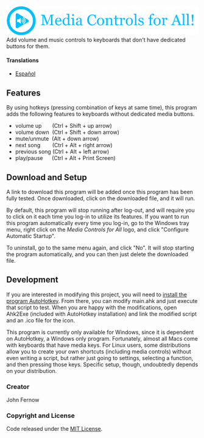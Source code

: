 ![](images/logo_en.png)
Add volume and music controls to keyboards that don't have dedicated buttons for them.

#### Translations
* [Español](README-es.md)

## Features
By using hotkeys (pressing combination of keys at same time), this program adds the following features to keyboards without dedicated media buttons.
* volume up &nbsp;&nbsp;&nbsp;&nbsp;&nbsp; (Ctrl + Shift + up arrow)
* volume down &nbsp;(Ctrl + Shift + down arrow)
* mute/unmute &nbsp;(Alt + down arrow)
* next song &nbsp;&nbsp;&nbsp;&nbsp;&nbsp;&nbsp;&nbsp;(Ctrl + Alt + right arrow)
* previous song (Ctrl + Alt + left arrow)
* play/pause &nbsp;&nbsp;&nbsp;&nbsp;&nbsp;(Ctrl + Alt + Print Screen)

## Download and Setup
<!---
Add link to YouTube video of me showing how to download and setup this program
-->
A link to download this program will be added once this program has been fully
tested. Once downloaded, click on the downloaded file, and it will run.  

<!---
Add animated SVG of showing how to do this
-->

By default, this program will stop running after log-out, and will require you
to click on it each time you log-in to utilize its features. If you want to run
this program automatically every time you log-in, go to the Windows tray menu,
right click on the *Media Controls for All* logo, and click "Configure Automatic
Startup".  

<!---
Add animated SVG of showing how to do this
-->

To uninstall, go to the same menu again, and click "No". It will stop starting
the program automatically, and you can then just delete the downloaded file.  

## Development
If you are interested in modifying this project, you will need to [install the
program AutoHotkey](https://www.autohotkey.com/). From there, you can modify
main.ahk and just execute that script to test. When you are happy with the
modifications, open Ahk2Exe (included with AutoHotkey installation) and link the
modified script and an .ico file for the icon.  

This program is currently only available for Windows, since it is dependent on
AutoHotkey, a Windows only program. Fortunately, almost all Macs come with
keyboards that have media keys. For Linux users, some distributions allow you
to create your own shortcuts (including media controls) without even writing a
script, but rather just going to settings, selecting a function, and then
pressing those keys. Specific setup, though, undoubtedly depends on your
distribution.

<!---
Add link to YouTube video of me showing how to do it on Ubuntu.
-->

### Creator
John Fernow
<!---
Add link to website, GitLab, GitHub, Twitter, Instagram, and YouTube channel.
-->

### Copyright and License
Code released under the [MIT License](LICENSE).
